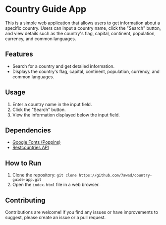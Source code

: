 # Country Guide App

This is a simple web application that allows users to get information about a specific country. Users can input a country name, click the "Search" button, and view details such as the country's flag, capital, continent, population, currency, and common languages.

## Features
- Search for a country and get detailed information.
- Displays the country's flag, capital, continent, population, currency, and common languages.

## Usage
1. Enter a country name in the input field.
2. Click the "Search" button.
3. View the information displayed below the input field.

## Dependencies
- [Google Fonts (Poppins)](https://fonts.googleapis.com/css2?family=Poppins:wght@400;500&display=swap)
- [Restcountries API](https://restcountries.com/)

## How to Run
1. Clone the repository: `git clone https://github.com/7awad/country-guide-app.git`
2. Open the `index.html` file in a web browser.

## Contributing
Contributions are welcome! If you find any issues or have improvements to suggest, please create an issue or a pull request.
